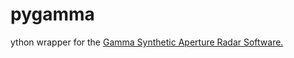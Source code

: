 # pygamma
ython wrapper for the [Gamma Synthetic Aperture Radar Software.](https://www.gamma-rs.ch/)
